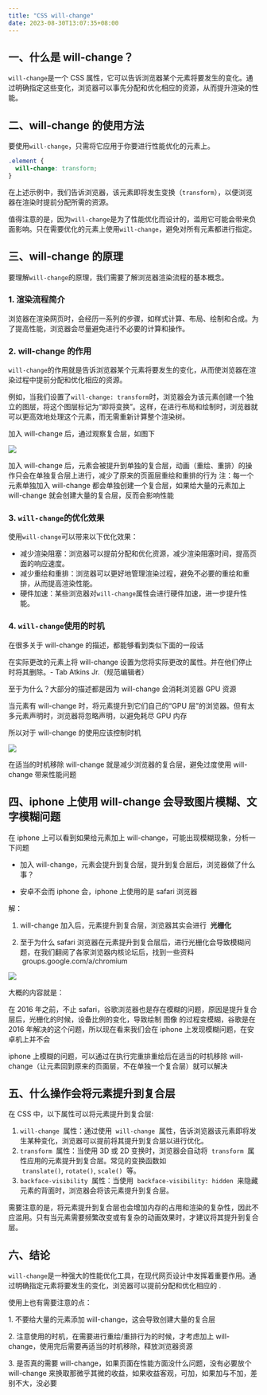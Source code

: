 ```yaml
---
title: "CSS will-change"
date: 2023-08-30T13:07:35+08:00
---
```


## 一、什么是 will-change？

`will-change`是一个 CSS 属性，它可以告诉浏览器某个元素将要发生的变化。通过明确指定这些变化，浏览器可以事先分配和优化相应的资源，从而提升渲染的性能。

## 二、will-change 的使用方法

要使用`will-change`，只需将它应用于你要进行性能优化的元素上。

```css
.element {
  will-change: transform;
}
```

在上述示例中，我们告诉浏览器，该元素即将发生变换（`transform`），以便浏览器在渲染时提前分配所需的资源。

值得注意的是，因为`will-change`是为了性能优化而设计的，滥用它可能会带来负面影响。只在需要优化的元素上使用`will-change`，避免对所有元素都进行指定。

## 三、will-change 的原理

要理解`will-change`的原理，我们需要了解浏览器渲染流程的基本概念。

### 1. 渲染流程简介

浏览器在渲染网页时，会经历一系列的步骤，如样式计算、布局、绘制和合成。为了提高性能，浏览器会尽量避免进行不必要的计算和操作。

### 2. will-change 的作用

`will-change`的作用就是告诉浏览器某个元素将要发生的变化，从而使浏览器在渲染过程中提前分配和优化相应的资源。

例如，当我们设置了`will-change: transform`时，浏览器会为该元素创建一个独立的图层，将这个图层标记为“即将变换”。这样，在进行布局和绘制时，浏览器就可以更高效地处理这个元素，而无需重新计算整个渲染树。

加入 will-change 后，通过观察复合层，如图下

![](../assets/images/articles/17/01.jpg)

加入 will-change 后，元素会被提升到单独的复合层，动画（重绘、重排）的操作只会在单独复合层上进行，减少了原来的页面层重绘和重排的行为 注：每一个元素单独加入 will-change 都会单独创建一个复合层，如果给大量的元素加上 will-change 就会创建大量的复合层，反而会影响性能

### 3. `will-change`的优化效果

使用`will-change`可以带来以下优化效果：

- 减少渲染阻塞：浏览器可以提前分配和优化资源，减少渲染阻塞时间，提高页面的响应速度。
- 减少重绘和重排：浏览器可以更好地管理渲染过程，避免不必要的重绘和重排，从而提高渲染性能。
- 硬件加速：某些浏览器对`will-change`属性会进行硬件加速，进一步提升性能。

### 4. `will-change`使用的时机

在很多关于 will-change 的描述，都能够看到类似下面的一段话

在实际更改的元素上将 will-change 设置为您将实际更改的属性。并在他们停止时将其删除。- Tab Atkins Jr.（规范编辑者）

至于为什么？大部分的描述都是因为 will-change 会消耗浏览器 GPU 资源

当元素有 will-change 时，将元素提升到它们自己的“GPU 层”的浏览器。但有太多元素声明时，浏览器将忽略声明，以避免耗尽 GPU 内存

所以对于 will-change 的使用应该控制时机

![](../assets/images/articles/17/02.jpg)

在适当的时机移除 will-change 就是减少浏览器的复合层，避免过度使用 will-change 带来性能问题

## 四、iphone 上使用 will-change 会导致图片模糊、文字模糊问题

在 iphone 上可以看到如果给元素加上 will-change，可能出现模糊现象，分析一下问题

- 加入 will-change，元素会提升到复合层，提升到复合层后，浏览器做了什么事？

- 安卓不会而 iphone 会，iphone 上使用的是 safari 浏览器

解：

1. will-change 加入后，元素提升到复合层，浏览器其实会进行  **光栅化**

2. 至于为什么 safari 浏览器在元素提升到复合层后，进行光栅化会导致模糊问题，在我们翻阅了各家浏览器内核论坛后，找到一些资料  groups.google.com/a/chromium

![](../assets/images/articles/17/03.jpg)

大概的内容就是：

在 2016 年之前，不止 safari，谷歌浏览器也是存在模糊的问题，原因是提升复合层后，光栅化的时候，设备比例的变化，导致绘制 图像 的过程变模糊，谷歌是在 2016 年解决的这个问题，所以现在看来我们会在 iphone 上发现模糊问题，在安卓机上并不会

iphone 上模糊的问题，可以通过在执行完重排重绘后在适当的时机移除 will-change（让元素回到原来的页面层，不在单独一个复合层）就可以解决

## 五、什么操作会将元素提升到复合层

在 CSS 中，以下属性可以将元素提升到复合层:

1. `will-change`  属性：通过使用  `will-change`  属性，告诉浏览器该元素即将发生某种变化，浏览器可以提前将其提升到复合层以进行优化。
2. `transform`  属性：当使用 3D 或 2D 变换时，浏览器会自动将  `transform`  属性应用的元素提升到复合层。常见的变换函数如  `translate()`, `rotate()`, `scale()`  等。
3. `backface-visibility`  属性：当使用  `backface-visibility: hidden`  来隐藏元素的背面时，浏览器会将该元素提升到复合层。

需要注意的是，将元素提升到复合层也会增加内存的占用和渲染的复杂性，因此不应滥用。只有当元素需要频繁改变或有复杂的动画效果时，才建议将其提升到复合层。

## 六、结论

`will-change`是一种强大的性能优化工具，在现代网页设计中发挥着重要作用。通过明确指定元素将要发生的变化，浏览器可以提前分配和优化相应的 .

使用上也有需要注意的点：

1\. 不要给大量的元素添加 will-change，这会导致创建大量的复合层

2\. 注意使用的时机，在需要进行重绘/重排行为的时候，才考虑加上 will-change，使用完后需要再适当的时机移除，释放浏览器资源

3\. 是否真的需要 will-change，如果页面在性能方面没什么问题，没有必要放个 will-change 来换取那微乎其微的收益，如果收益客观，可加，如果加与不加，差别不大，没必要
